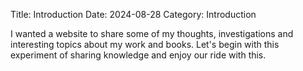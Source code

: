 Title: Introduction
Date: 2024-08-28
Category: Introduction

I wanted a website to share some of my thoughts, investigations and interesting topics about my work and books. Let's begin with this experiment of sharing knowledge and enjoy our ride with this.